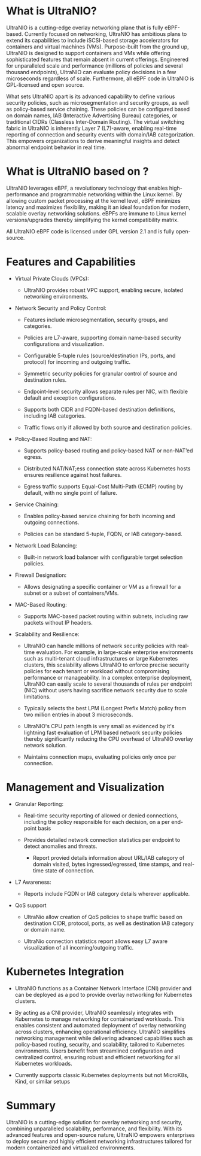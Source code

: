 # What is UltraNIO?

UltraNIO is a cutting-edge overlay networking plane that is fully eBPF-based. Currently focused on networking, UltraNIO has ambitious plans to extend its capabilities to include iSCSI-based storage accelerators for containers and virtual machines (VMs). Purpose-built from the ground up, UltraNIO is designed to support containers and VMs while offering sophisticated features that remain absent in current offerings. Engineered for unparalleled scale and performance (millions of policies and several thousand endpoints), UltraNIO can evaluate policy decisions in a few microseconds regardless of scale. Furthermore, all eBPF code in UltraNIO is GPL-licensed and open source.

What sets UltraNIO apart is its advanced capability to define various security policies, such as microsegmentation and security groups, as well as policy-based service chaining. These policies can be configured based on domain names, IAB (Interactive Advertising Bureau) categories, or traditional CIDRs (Classless Inter-Domain Routing). The virtual switching fabric in UltraNIO is inherently Layer 7 (L7)-aware, enabling real-time reporting of connection and security events with domain/IAB categorization. This empowers organizations to derive meaningful insights and detect abnormal endpoint behavior in real time.

# What is UltraNIO based on ?

UltraNIO leverages eBPF, a revolutionary technology that enables high-performance and programmable networking within the Linux kernel. By allowing custom packet processing at the kernel level, eBPF minimizes latency and maximizes flexibility, making it an ideal foundation for modern, scalable overlay networking solutions. eBPFs are immune to Linux kernel versions/upgrades thereby simplifying the kernel compatibility matrix.

All UltraNIO eBPF code is licensed under GPL version 2.1 and is fully open-source.

# Features and Capabilities

- Virtual Private Clouds (VPCs):

  - UltraNIO provides robust VPC support, enabling secure, isolated networking environments.

- Network Security and Policy Control:

  - Features include microsegmentation, security groups, and categories.

  - Policies are L7-aware, supporting domain name-based security configurations and visualization.

  - Configurable 5-tuple rules (source/destination IPs, ports, and protocol) for incoming and outgoing traffic.

  - Symmetric security policies for granular control of source and destination rules.

  - Endpoint-level security allows separate rules per NIC, with flexible default and exception configurations.

  - Supports both CIDR and FQDN-based destination definitions, including IAB categories.

  - Traffic flows only if allowed by both source and destination policies.

- Policy-Based Routing and NAT:

  - Supports policy-based routing and policy-based NAT or non-NAT’ed egress.

  - Distributed NAT/NAT;ess connection state across Kubernetes hosts ensures resilience against host failures.

  - Egress traffic supports Equal-Cost Multi-Path (ECMP) routing by default, with no single point of failure.

- Service Chaining:

  - Enables policy-based service chaining for both incoming and outgoing connections.

  - Policies can be standard 5-tuple, FQDN, or IAB category-based.

- Network Load Balancing:

  - Built-in network load balancer with configurable target selection policies.

- Firewall Designation:

  - Allows designating a specific container or VM as a firewall for a subnet or a subset of containers/VMs.

- MAC-Based Routing:

  - Supports MAC-based packet routing within subnets, including raw packets without IP headers.

- Scalability and Resilience:

  - UltraNIO can handle millions of network security policies with real-time evaluation. For example, in large-scale enterprise environments such as multi-tenant cloud infrastructures or large Kubernetes clusters, this scalability allows UltraNIO to enforce precise security policies for each tenant or workload without compromising performance or manageability. In a complex enterprise deployment, UltraNIO can easily scale to several thousands of rules per endpoint (NIC) without users having sacrifice network security due to scale limitations.

  - Typically selects the best LPM (Longest Prefix Match) policy from two million entries in about 3 microseconds.

  - UltraNIO's CPU path length is very small as evidenced by it's lightning fast evaluation of LPM based network security policies thereby significantly reducing the CPU overhead of UltraNIO overlay network solution.

  - Maintains connection maps, evaluating policies only once per connection.

# Management and Visualization

- Granular Reporting:

  - Real-time security reporting of allowed or denied connections, including the policy responsible for each decision, on a per end-point basis

  - Provides detailed network connection statistics per endpoint to detect anomalies and threats.

    - Report provied details information about URL/IAB category of domain visited, bytes ingressed/egressed, time stamps, and real-time state of connection.

- L7 Awareness:

  - Reports include FQDN or IAB category details wherever applicable.

- QoS support

  - UltraNio allow creation of QoS policies to shape traffic based on destination CIDR, protocol, ports, as well as destination IAB category or domain name.

  - UltraNio connection statistics report allows easy L7 aware visualization of all incoming/outgoing traffic.

# Kubernetes Integration

  - UltraNIO functions as a Container Network Interface (CNI) provider and can be deployed as a pod to provide overlay networking for Kubernetes clusters.

  - By acting as a CNI provider, UltraNIO seamlessly integrates with Kubernetes to manage networking for containerized workloads. This enables consistent and automated deployment of overlay networking across clusters, enhancing operational efficiency. UltraNIO simplifies networking management while delivering advanced capabilities such as policy-based routing, security, and scalability, tailored to Kubernetes environments. Users benefit from streamlined configuration and centralized control, ensuring robust and efficient networking for all Kubernetes workloads.

  - Currently supports classic Kubernetes deployments but not MicroK8s, Kind, or similar setups

# Summary

UltraNIO is a cutting-edge solution for overlay networking and security, combining unparalleled scalability, performance, and flexibility. With its advanced features and open-source nature, UltraNIO empowers enterprises to deploy secure and highly efficient networking infrastructures tailored for modern containerized and virtualized environments.

